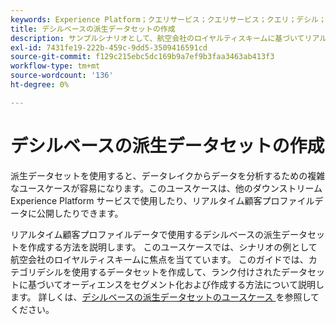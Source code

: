 ```yaml
---
keywords: Experience Platform；クエリサービス；クエリサービス；クエリ；デシル；派生データセット；
title: デシルベースの派生データセットの作成
description: サンプルシナリオとして、航空会社のロイヤルティスキームに基づいてリアルタイム顧客プロファイルデータで使用する、デシルベースの派生データセットを作成する方法を説明します。
exl-id: 7431fe19-222b-459c-9dd5-3509416591cd
source-git-commit: f129c215ebc5dc169b9a7ef9b3faa3463ab413f3
workflow-type: tm+mt
source-wordcount: '136'
ht-degree: 0%

---
```


# デシルベースの派生データセットの作成

派生データセットを使用すると、データレイクからデータを分析するための複雑なユースケースが容易になります。このユースケースは、他のダウンストリーム Experience Platform サービスで使用したり、リアルタイム顧客プロファイルデータに公開したりできます。

リアルタイム顧客プロファイルデータで使用するデシルベースの派生データセットを作成する方法を説明します。 このユースケースでは、シナリオの例として航空会社のロイヤルティスキームに焦点を当てています。 このガイドでは、カテゴリデシルを使用するデータセットを作成して、ランク付けされたデータセットに基づいてオーディエンスをセグメント化および作成する方法について説明します。 詳しくは、[&#x200B; デシルベースの派生データセットのユースケース &#x200B;](../../use-cases/deciles-use-case.md) を参照してください。
